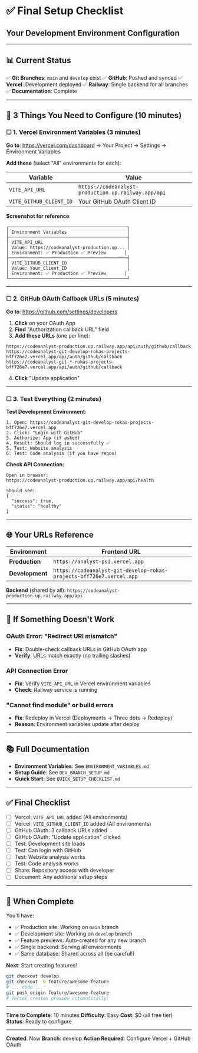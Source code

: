# ✅ Final Setup Checklist

## Your Development Environment Configuration

---

## 📊 Current Status

✅ **Git Branches**: `main` and `develop` exist
✅ **GitHub**: Pushed and synced
✅ **Vercel**: Development deployed
✅ **Railway**: Single backend for all branches
✅ **Documentation**: Complete

---

## 🎯 3 Things You Need to Configure (10 minutes)

### ☐ **1. Vercel Environment Variables** (3 minutes)

**Go to**: https://vercel.com/dashboard → Your Project → Settings → Environment Variables

**Add these** (select "All" environments for each):

| Variable | Value |
|----------|-------|
| `VITE_API_URL` | `https://codeanalyst-production.up.railway.app/api` |
| `VITE_GITHUB_CLIENT_ID` | Your GitHub OAuth Client ID |

**Screenshot for reference**:
```
┌─────────────────────────────────────────────┐
│ Environment Variables                       │
├─────────────────────────────────────────────┤
│ VITE_API_URL                                │
│ Value: https://codeanalyst-production.up... │
│ Environment: ✅ Production ✅ Preview       │
├─────────────────────────────────────────────┤
│ VITE_GITHUB_CLIENT_ID                       │
│ Value: Your_Client_ID                       │
│ Environment: ✅ Production ✅ Preview       │
└─────────────────────────────────────────────┘
```

---

### ☐ **2. GitHub OAuth Callback URLs** (5 minutes)

**Go to**: https://github.com/settings/developers

1. **Click** on your OAuth App
2. **Find** "Authorization callback URL" field
3. **Add these URLs** (one per line):

```
https://codeanalyst-production.up.railway.app/api/auth/github/callback
https://codeanalyst-git-develop-rokas-projects-bff726e7.vercel.app/api/auth/github/callback
https://codeanalyst-git-*-rokas-projects-bff726e7.vercel.app/api/auth/github/callback
```

4. **Click** "Update application"

---

### ☐ **3. Test Everything** (2 minutes)

**Test Development Environment**:
```
1. Open: https://codeanalyst-git-develop-rokas-projects-bff726e7.vercel.app
2. Click: "Login with GitHub"
3. Authorize: App (if asked)
4. Result: Should log in successfully ✅
5. Test: Website analysis
6. Test: Code analysis (if you have repos)
```

**Check API Connection**:
```
Open in browser:
https://codeanalyst-production.up.railway.app/api/health

Should see:
{
  "success": true,
  "status": "healthy"
}
```

---

## 🌐 Your URLs Reference

| Environment | Frontend URL |
|-------------|--------------|
| **Production** | `https://analyst-psi.vercel.app` |
| **Development** | `https://codeanalyst-git-develop-rokas-projects-bff726e7.vercel.app` |

**Backend** (shared by all): `https://codeanalyst-production.up.railway.app/api`

---

## 🚨 If Something Doesn't Work

### **OAuth Error: "Redirect URI mismatch"**
- **Fix**: Double-check callback URLs in GitHub OAuth app
- **Verify**: URLs match exactly (no trailing slashes)

### **API Connection Error**
- **Fix**: Verify `VITE_API_URL` in Vercel environment variables
- **Check**: Railway service is running

### **"Cannot find module" or build errors**
- **Fix**: Redeploy in Vercel (Deployments → Three dots → Redeploy)
- **Reason**: Environment variables update after deploy

---

## 📚 Full Documentation

- **Environment Variables**: See `ENVIRONMENT_VARIABLES.md`
- **Setup Guide**: See `DEV_BRANCH_SETUP.md`
- **Quick Start**: See `QUICK_SETUP_CHECKLIST.md`

---

## ✅ Final Checklist

- [ ] Vercel: `VITE_API_URL` added (All environments)
- [ ] Vercel: `VITE_GITHUB_CLIENT_ID` added (All environments)
- [ ] GitHub OAuth: 3 callback URLs added
- [ ] GitHub OAuth: "Update application" clicked
- [ ] Test: Development site loads
- [ ] Test: Can login with GitHub
- [ ] Test: Website analysis works
- [ ] Test: Code analysis works
- [ ] Share: Repository access with developer
- [ ] Document: Any additional setup steps

---

## 🎉 When Complete

You'll have:
- ✅ Production site: Working on `main` branch
- ✅ Development site: Working on `develop` branch
- ✅ Feature previews: Auto-created for any new branch
- ✅ Single backend: Serving all environments
- ✅ Same database: Shared across all (be careful!)

**Next**: Start creating features!

```bash
git checkout develop
git checkout -b feature/awesome-feature
# ... code ...
git push origin feature/awesome-feature
# Vercel creates preview automatically!
```

---

**Time to Complete**: 10 minutes
**Difficulty**: Easy
**Cost**: $0 (all free tier)
**Status**: Ready to configure

---

**Created**: Now
**Branch**: develop
**Action Required**: Configure Vercel + GitHub OAuth

